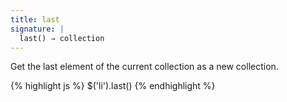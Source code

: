 ```yaml
---
title: last
signature: |
  last() ⇒ collection
---
```


Get the last element of the current collection as a new collection.

{% highlight js %}
$('li').last()
{% endhighlight %}
